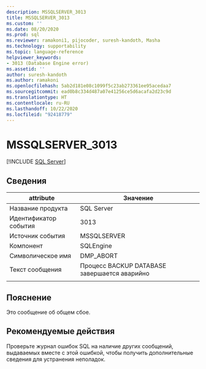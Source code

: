 ```yaml
---
description: MSSQLSERVER_3013
title: MSSQLSERVER_3013
ms.custom: ''
ms.date: 08/20/2020
ms.prod: sql
ms.reviewer: ramakoni1, pijocoder, suresh-kandoth, Masha
ms.technology: supportability
ms.topic: language-reference
helpviewer_keywords:
- 3013 (Database Engine error)
ms.assetid: ''
author: suresh-kandoth
ms.author: ramakoni
ms.openlocfilehash: 5ab2d181e08c1099f5c23ab273361ee95acedaa7
ms.sourcegitcommit: ead0b8c334d487a07e41256ce5d6acafa2d23c9d
ms.translationtype: HT
ms.contentlocale: ru-RU
ms.lasthandoff: 10/22/2020
ms.locfileid: "92418779"
---
```

# <a name="mssqlserver_3013"></a>MSSQLSERVER_3013
 [!INCLUDE [SQL Server](../../includes/applies-to-version/sqlserver.md)]

## <a name="details"></a>Сведения

|attribute|Значение|
|---|---|
|Название продукта|SQL Server|
|Идентификатор события|3013|
|Источник события|MSSQLSERVER|
|Компонент|SQLEngine|
|Символическое имя|DMP_ABORT|
|Текст сообщения|Процесс BACKUP DATABASE завершается аварийно|
||

## <a name="explanation"></a>Пояснение

Это сообщение об общем сбое.

## <a name="user-action"></a>Рекомендуемые действия

Проверьте журнал ошибок SQL на наличие других сообщений, выдаваемых вместе с этой ошибкой, чтобы получить дополнительные сведения для устранения неполадок.

